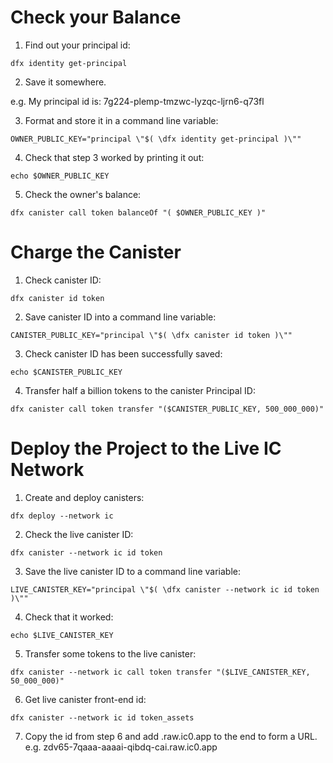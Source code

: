 # Check your Balance

1. Find out your principal id:

```
dfx identity get-principal
```

2. Save it somewhere.

e.g. My principal id is: 7g224-plemp-tmzwc-lyzqc-ljrn6-q73fl


3. Format and store it in a command line variable:
```
OWNER_PUBLIC_KEY="principal \"$( \dfx identity get-principal )\""
```

4. Check that step 3 worked by printing it out:
```
echo $OWNER_PUBLIC_KEY
```

5. Check the owner's balance:
```
dfx canister call token balanceOf "( $OWNER_PUBLIC_KEY )"
```

# Charge the Canister


1. Check canister ID:
```
dfx canister id token
```

2. Save canister ID into a command line variable:
```
CANISTER_PUBLIC_KEY="principal \"$( \dfx canister id token )\""
```

3. Check canister ID has been successfully saved:
```
echo $CANISTER_PUBLIC_KEY
```

4. Transfer half a billion tokens to the canister Principal ID:
```
dfx canister call token transfer "($CANISTER_PUBLIC_KEY, 500_000_000)"
```

# Deploy the Project to the Live IC Network

1. Create and deploy canisters:

```
dfx deploy --network ic
```

2. Check the live canister ID:
```
dfx canister --network ic id token
```

3. Save the live canister ID to a command line variable:
```
LIVE_CANISTER_KEY="principal \"$( \dfx canister --network ic id token )\""
```

4. Check that it worked:
```
echo $LIVE_CANISTER_KEY
```

5. Transfer some tokens to the live canister:
```
dfx canister --network ic call token transfer "($LIVE_CANISTER_KEY, 50_000_000)"
```

6. Get live canister front-end id:
```
dfx canister --network ic id token_assets
```
7. Copy the id from step 6 and add .raw.ic0.app to the end to form a URL.
e.g. zdv65-7qaaa-aaaai-qibdq-cai.raw.ic0.app